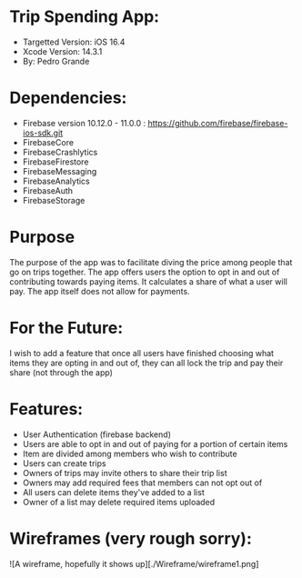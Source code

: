 # Trip Spending App: 
- Targetted Version: iOS 16.4
- Xcode Version: 14.3.1
- By: Pedro Grande

# Dependencies: 
- Firebase version 10.12.0 - 11.0.0 : https://github.com/firebase/firebase-ios-sdk.git
- FirebaseCore
- FirebaseCrashlytics
- FirebaseFirestore
- FirebaseMessaging
- FirebaseAnalytics
- FirebaseAuth
- FirebaseStorage

# Purpose
The purpose of the app was to facilitate diving the price among people that go on trips together. The app offers users the option to opt in and out of contributing towards paying items. It calculates a share of what a user will pay. The app itself does not allow for payments. 

# For the Future:
I wish to add a feature that once all users have finished choosing what items they are opting in and out of, they can all lock the trip and pay their share (not through the app)  

# Features:
- User Authentication (firebase backend)
- Users are able to opt in and out of paying for a portion of certain items
- Item are divided among members who wish to contribute
- Users can create trips
- Owners of trips may invite others to share their trip list
- Owners may add required fees that members can not opt out of
- All users can delete items they've added to a list
- Owner of a list may delete required items uploaded 

# Wireframes (very rough sorry):
![A wireframe, hopefully it shows up][./Wireframe/wireframe1.png]

